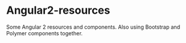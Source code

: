 # Angular2-resources
Some Angular 2 resources and components. Also using Bootstrap and Polymer components together.

